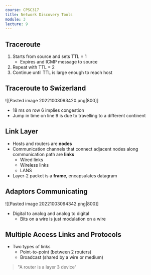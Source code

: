 ```yaml
---
course: CPSC317
title: Network Discovery Tools
module: 3
lecture: 9
---
```


## Traceroute
1. Starts from source and sets TTL = 1
    - Expires and ICMP message to source
2. Repeat with TTL = 2
3. Continue until TTL is large enough to reach host


## Traceroute to Swizerland
![[Pasted image 20221003093420.png|800]]
- 18 ms on row 6 implies congestion
- Jump in time on line 9 is due to travelling to a different continent

## Link Layer
- Hosts and routers are **nodes**
- Communication channels that connect adjacent nodes along communication path are **links**
    - Wired links
    - Wireless links
    - LANS
- Layer-2 packet is a **frame**, encapsulates datagram


## Adaptors Communicating
![[Pasted image 20221003094342.png|800]]
- Digital to analog and analog to digital
    - Bits on a wire is just modulation on a wire


## Multiple Access Links and Protocols
- Two types of links
    - Point-to-point (between 2 routers)
    - Broadcast (shared by a wire or medium)

> "A router is a layer 3 device"


